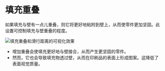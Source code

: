填充重叠
====
如果填充与壁有一点儿重叠，则它将更好地粘附到壁上，从而使零件更加坚固。此设置可控制填充与壁重叠的程度。

![填充重叠和滑行距离的可视化效果](../images/infill_overlap.svg)

* 增加重叠会使填充更好地与壁接合，从而产生更坚固的零件。
* 然而，它也会导致填充物透过壁，从而在印刷品的表面上形成图案。这降低了表面视觉质量。
